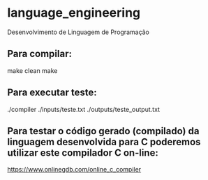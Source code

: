 # language_engineering
Desenvolvimento de Linguagem de Programação

## Para compilar:
make clean
make

## Para executar teste:
./compiler ./inputs/teste.txt ./outputs/teste_output.txt

## Para testar o código gerado (compilado) da linguagem desenvolvida para C poderemos utilizar este compilador C on-line:
https://www.onlinegdb.com/online_c_compiler
